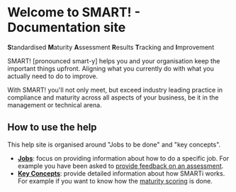 # Welcome to SMART! - Documentation site

**S**tandardised **M**aturity **A**ssessment **R**esults **T**racking and **I**mprovement

SMART! [pronounced smart-y] helps you and your organisation keep the important things upfront. Aligning what you currently do with what you actually need to do to improve. 

With SMART! you'll not only meet, but exceed industry leading practice in compliance and maturity across all aspects of your business, be it in the management or technical arena.

## How to use the help
This help site is organised around "Jobs to be done" and "key concepts". 
- [**Jobs**](/jobs/index.html): focus on providing information about how to do a specific job. For example you have been asked to [provide feedback on an assessment](/jobs/assessment/providing-feedback.html).
- [**Key Concepts**](/concepts/index.html): provide detailed information about how SMARTi works. For example if you want to know how the [maturity scoring](/concepts/maturity-scoring.html) is done.
